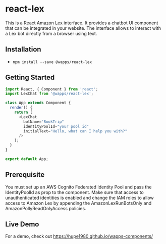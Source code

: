 # react-lex
This is a React Amazon Lex interface. It provides a chatbot UI component that can be integrated in your website. The interface allows to interact with a Lex bot directly from a browser using text.

## Installation
- `npm install --save @wapps/react-lex`

## Getting Started
```js
import React, { Component } from 'react';
import LexChat from '@wapps/react-lex';

class App extends Component {
  render() {
    return (
      <LexChat
        botName="BookTrip"
        identityPoolId="your pool id"
        initialText="Hello, what can I help you with?"
      />
    );
  }
}

export default App;
```

## Prerequisite
You must set up an AWS Cognito Federated Identity Pool and pass the IdentityPoolId as prop to the component. Make sure that access to unauthenticated identities is enabled and change the IAM roles to allow access to Amazon Lex by appending the AmazonLexRunBotsOnly and AmazonPollyReadOnlyAccess policies.

## Live Demo
For a demo, check out https://hupe1980.github.io/wapps-components/
